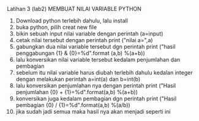 Latihan 3  (lab2) 
MEMBUAT NILAI VARIABLE PYTHON

1. Download python terlebih dahulu, lalu install
2. buka python, pilih creat new file
3. bikin sebuah input nilai variable dengan perintah (a=input)
4. cetak nilai tersebut dengan perintah print ("nilai a=",a)
5. gabungkan dua nilai variable tersebut dgn perintah 
  print ("hasil penggabungan {1} & {0}=%d".format (a,b) %(a+b))
6. lalu konversikan nilai variable tersebut kedalam penjumlahan dan pembagian
7. sebelum itu nilai variable harus diubah terlebih dahulu kedalan integer
dengan melakukan perintah a=int(a) dan b=int(b)
8. lalu konversikan penjumlahan nya dengan perintah 
  print ("Hasil penjumlahan {0} + {1}=%d".format(a,b) %(a+b))
9. konversikan juga kedalam pembagian dgn perintah 
  print ("Hasil pembagian {0} / {1}=%d".format(a,b) %(a/b))
10. jika sudah jadi semua maka hasil nya akan menjadi seperti ini

